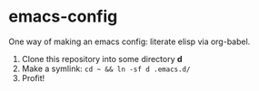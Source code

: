 # emacs-config
One way of making an emacs config: literate elisp via org-babel.

1. Clone this repository into some directory **d**
1. Make a symlink: `cd ~ && ln -sf d .emacs.d/`
1. Profit!
